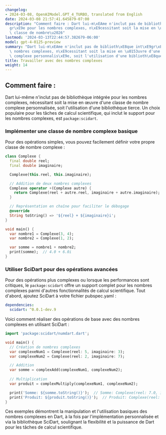 ```yaml
---
changelog:
- 2024-03-08, OpenAIModel.GPT_4_TURBO, translated from English
date: 2024-03-08 21:57:41.645879-07:00
description: "Comment faire : Dart lui-m\xEAme n'inclut pas de biblioth\xE8que int\xE9\
  gr\xE9e pour les nombres complexes, n\xE9cessitant soit la mise en \u0153uvre d'une\
  \ classe de nombre\u2026"
lastmod: '2024-03-13T22:44:57.382679-06:00'
model: gpt-4-0125-preview
summary: "Dart lui-m\xEAme n'inclut pas de biblioth\xE8que int\xE9gr\xE9e pour les\
  \ nombres complexes, n\xE9cessitant soit la mise en \u0153uvre d'une classe de nombre\
  \ complexe personnalis\xE9e, soit l'utilisation d'une biblioth\xE8que tierce."
title: Travailler avec des nombres complexes
weight: 14
---
```


## Comment faire :
Dart lui-même n'inclut pas de bibliothèque intégrée pour les nombres complexes, nécessitant soit la mise en œuvre d'une classe de nombre complexe personnalisée, soit l'utilisation d'une bibliothèque tierce. Un choix populaire pour les tâches de calcul scientifique, qui inclut le support pour les nombres complexes, est `package:scidart`.

### Implémenter une classe de nombre complexe basique
Pour des opérations simples, vous pouvez facilement définir votre propre classe de nombre complexe :

```dart
class Complexe {
  final double reel;
  final double imaginaire;

  Complexe(this.reel, this.imaginaire);

  // Addition de deux nombres complexes
  Complexe operator +(Complexe autre) {
    return Complexe(reel + autre.reel, imaginaire + autre.imaginaire);
  }

  // Représentation en chaîne pour faciliter le débogage
  @override
  String toString() => '${reel} + ${imaginaire}i';
}

void main() {
  var nombre1 = Complexe(3, 4);
  var nombre2 = Complexe(1, 2);

  var somme = nombre1 + nombre2;
  print(somme);  // 4.0 + 6.0i
}
```

### Utiliser SciDart pour des opérations avancées
Pour des opérations plus complexes ou lorsque les performances sont critiques, le `package:scidart` offre un support complet pour les nombres complexes parmi d'autres fonctionnalités de calcul scientifique. Tout d'abord, ajoutez SciDart à votre fichier pubspec.yaml :

```yaml
dependencies:
  scidart: ^0.0.1-dev.9
```

Voici comment réaliser des opérations de base avec des nombres complexes en utilisant SciDart :

```dart
import 'package:scidart/numdart.dart';

void main() {
  // Création de nombres complexes
  var complexeNum1 = Complexe(reel: 5, imaginaire: 3);
  var complexeNum2 = Complexe(reel: 2, imaginaire: 7);

  // Addition
  var somme = complexAdd(complexeNum1, complexeNum2);
  
  // Multiplication
  var produit = complexMultiply(complexeNum1, complexeNum2);

  print('Somme: ${somme.toString()}');  // Somme: Complexe(reel: 7.0, imaginaire: 10.0)
  print('Produit: ${produit.toString()}');  // Produit: Complexe(reel: -11.0, imaginaire: 41.0)
}
```

Ces exemples démontrent la manipulation et l'utilisation basiques des nombres complexes en Dart, à la fois par l'implémentation personnalisée et via la bibliothèque SciDart, soulignant la flexibilité et la puissance de Dart pour les tâches de calcul scientifique.
